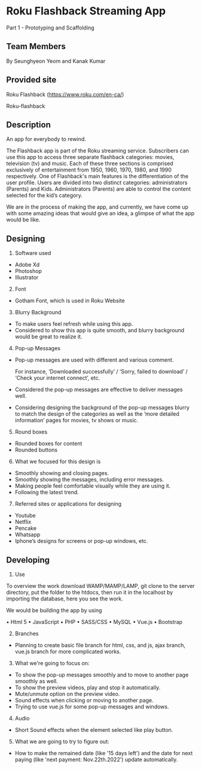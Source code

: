 # Roku Flashback Streaming App
Part 1 - Prototyping and Scaffolding

## Team Members
By Seunghyeon Yeom and Kanak Kumar

## Provided site
Roku Flashback (https://www.roku.com/en-ca/)

Roku-flashback 

  

## Description
An app for everybody to rewind.

The Flashback app is part of the Roku streaming service. Subscribers can use this app to access three separate flashback categories: movies, television (tv) and music. Each of these three sections is comprised exclusively of entertainment from 1950, 1960, 1970, 1980, and 1990 respectively. One of Flashback's main features is the differentiation of the user profile. Users are divided into two distinct categories: administrators (Parents) and Kids. Administrators (Parents) are able to control the content selected for the kid’s category.

We are in the process of making the app, and currently, we have come up with some amazing ideas that would give an idea, a glimpse of what the app would be like.

## Designing
1.	Software used
-	Adobe Xd
-	Photoshop
-	Illustrator

2.	Font
-	Gotham Font, which is used in Roku Website

3.	Blurry Background
-	To make users feel refresh while using this app.
-	Considered to show this app is quite smooth, and blurry background would be great to realize it.

4.	Pop-up Messages
-	Pop-up messages are used with different and various comment.

    For instance, ‘Downloaded successfully’ / ‘Sorry, failed to download’ / ‘Check your internet connect’, etc.

-	Considered the pop-up messages are effective to deliver messages well.
-	Considering designing the background of the pop-up messages blurry to match the design of the categories as well as the ‘more detailed information’ pages for movies, tv shows or music.

5.	Round boxes
-	Rounded boxes for content
-	Rounded buttons

6.	What we focused for this design is
-	Smoothly showing and closing pages.
-	Smoothly showing the messages, including error messages.
-	Making people feel comfortable visually while they are using it.
-	Following the latest trend.

7.	Referred sites or applications for designing
-	Youtube
-	Netflix
-	Pencake
-	Whatsapp
-	Iphone’s designs for screens or pop-up windows, etc.

## Developing

1.	Use

To overview the work download WAMP/MAMP/LAMP, git clone to the server directory, put the folder to the htdocs, then run it in the localhost by importing the database, here you see the work.

We would be building the app by using 

•	Html 5
•	JavaScript
•	PHP
•	SASS/CSS
•	MySQL
•	Vue.js
•	Bootstrap

2. Branches
- Planning to create basic file branch for html, css, and js, ajax branch, vue.js branch for more complicated works.

3. What we're going to focus on:
- To show the pop-up messages smoothly and to move to another page smoothly as well.
- To show the preview videos, play and stop it automatically.
- Mute/unmute option on the preview video.
- Sound effects when clicking or moving to another page.
- Trying to use vue.js for some pop-up messages and windows.

4. Audio
- Short Sound effects when the element selected like play button.

5. What we are going to try to figure out:
- How to make the remained date (like '15 days left') and the date for next paying (like 'next payment: Nov.22th.2022') update automatically.